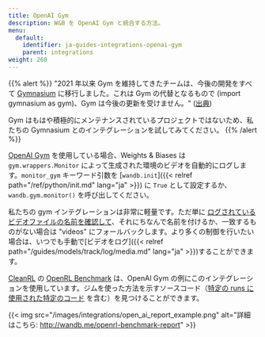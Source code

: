 ```yaml
---
title: OpenAI Gym
description: W&B を OpenAI Gym と統合する方法。
menu:
  default:
    identifier: ja-guides-integrations-openai-gym
    parent: integrations
weight: 260
---
```


{{% alert %}}
"2021 年以来 Gym を維持してきたチームは、今後の開発をすべて [Gymnasium](https://github.com/Farama-Foundation/Gymnasium) に移行しました。これは Gym の代替となるもので (import gymnasium as gym)、Gym は今後の更新を受けません。" ([出典](https://github.com/openai/gym#the-team-that-has-been-maintaining-gym-since-2021-has-moved-all-future-development-to-gymnasium-a-drop-in-replacement-for-gym-import-gymnasium-as-gym-and-gym-will-not-be-receiving-any-future-updates-please-switch-over-to-gymnasium-as-soon-as-youre-able-to-do-so-if-youd-like-to-read-more-about-the-story-behind-this-switch-please-check-out-this-blog-post))

Gym はもはや積極的にメンテナンスされているプロジェクトではないため、私たちの Gymnasium とのインテグレーションを試してみてください。
{{% /alert %}}

[OpenAI Gym](https://github.com/openai/gym) を使用している場合、Weights & Biases は `gym.wrappers.Monitor` によって生成された環境のビデオを自動的にログします。`monitor_gym` キーワード引数を [`wandb.init`]({{< relref path="/ref/python/init.md" lang="ja" >}}) に `True` として設定するか、`wandb.gym.monitor()` を呼び出してください。

私たちの gym インテグレーションは非常に軽量です。ただ単に [ログされているビデオファイルの名前を確認して](https://github.com/wandb/wandb/blob/master/wandb/integration/gym/__init__.py#L15)、それにちなんで名前を付けるか、一致するものがない場合は "videos" にフォールバックします。より多くの制御を行いたい場合は、いつでも手動で[ビデオをログ]({{< relref path="/guides/models/track/log/media.md" lang="ja" >}})することができます。

[CleanRL](https://github.com/vwxyzjn/cleanrl) の [OpenRL Benchmark](http://wandb.me/openrl-benchmark-report) は、OpenAI Gym の例にこのインテグレーションを使用しています。ジムを使った方法を示すソースコード（[特定の runs に使用された特定のコード](https://wandb.ai/cleanrl/cleanrl.benchmark/runs/2jrqfugg/code?workspace=user-costa-huang) を含む）を見つけることができます。

{{< img src="/images/integrations/open_ai_report_example.png" alt="詳細はこちら: http://wandb.me/openrl-benchmark-report" >}}